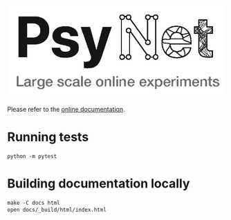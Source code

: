 ![Logo](Logo.png)

Please refer to the [online documentation](https://computational-audition-lab.gitlab.io/psynet/).

# Running tests

```
python -m pytest
```

# Building documentation locally

```
make -C docs html
open docs/_build/html/index.html
```
